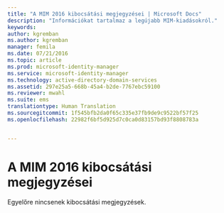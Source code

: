 ```yaml
---
title: "A MIM 2016 kibocsátási megjegyzései | Microsoft Docs"
description: "Információkat tartalmaz a legújabb MIM-kiadásokról."
keywords: 
author: kgremban
ms.author: kgremban
manager: femila
ms.date: 07/21/2016
ms.topic: article
ms.prod: microsoft-identity-manager
ms.service: microsoft-identity-manager
ms.technology: active-directory-domain-services
ms.assetid: 297e25a5-668b-45a4-b2de-7767ebc59100
ms.reviewer: mwahl
ms.suite: ems
translationtype: Human Translation
ms.sourcegitcommit: 1f545bfb2da0f65c335e37fb9de9c9522bf57f25
ms.openlocfilehash: 22982f6bf5d925d7c0ca0d83157bd93f8808783a


---
```


# <a name="release-notes-for-mim-2016"></a>A MIM 2016 kibocsátási megjegyzései
Egyelőre nincsenek kibocsátási megjegyzések.



<!--HONumber=Nov16_HO2-->


